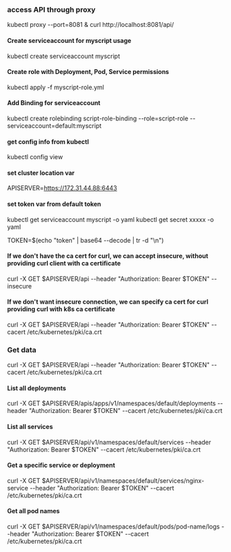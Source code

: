 ### access API through proxy
kubectl proxy --port=8081 &
curl http://localhost:8081/api/

#### Create serviceaccount for myscript usage
kubectl create serviceaccount myscript

#### Create role with Deployment, Pod, Service permissions
kubectl apply -f myscript-role.yml

#### Add Binding for serviceaccount
kubectl create rolebinding script-role-binding --role=script-role --serviceaccount=default:myscript

#### get config info from kubectl
kubectl config view

#### set cluster location var
APISERVER=https://172.31.44.88:6443

#### set token var from default token
kubectl get serviceaccount myscript -o yaml
kubectl get secret xxxxx -o yaml

TOKEN=$(echo "token" | base64 --decode | tr -d "\n")


#### If we don't have the ca cert for curl, we can accept insecure, without providing curl client with ca certificate 
curl -X GET $APISERVER/api --header "Authorization: Bearer $TOKEN" --insecure

#### If we don't want insecure connection, we can specify ca cert for curl providing curl with k8s ca certificate
curl -X GET $APISERVER/api --header "Authorization: Bearer $TOKEN" --cacert /etc/kubernetes/pki/ca.crt


### Get data

curl -X GET $APISERVER/api --header "Authorization: Bearer $TOKEN" --cacert /etc/kubernetes/pki/ca.crt

#### List all deployments
curl -X GET $APISERVER/apis/apps/v1/namespaces/default/deployments --header "Authorization: Bearer $TOKEN" --cacert /etc/kubernetes/pki/ca.crt

#### List all services
curl -X GET $APISERVER/api/v1/namespaces/default/services --header "Authorization: Bearer $TOKEN" --cacert /etc/kubernetes/pki/ca.crt

#### Get a specific service or deployment
curl -X GET $APISERVER/api/v1/namespaces/default/services/nginx-service --header "Authorization: Bearer $TOKEN" --cacert /etc/kubernetes/pki/ca.crt

#### Get all pod names
curl -X GET $APISERVER/api/v1/namespaces/default/pods/pod-name/logs --header "Authorization: Bearer $TOKEN" --cacert /etc/kubernetes/pki/ca.crt
